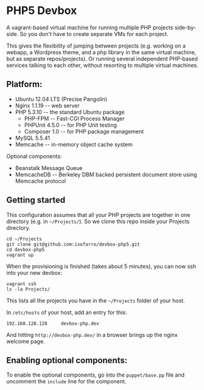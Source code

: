 PHP5 Devbox
===========

A vagrant-based virtual machine for running multiple PHP projects side-by-side. So you don't have to create separate VMs for each project.

This gives the flexibility of jumping between projects (e.g. working on a webapp, a Wordpress theme, and a php library in the same virtual machine, but as separate repos/projects). Or running several independent PHP-based services talking to each other, without resorting to multiple virtual machines.


Platform:
---------

* Ubuntu 12.04 LTS (Precise Pangolin)
* Nginx 1.1.19 -- web server
* PHP 5.3.10 -- the standard Ubuntu package
    * PHP-FPM -- Fast-CGI Process Manager
    * PHPUnit 4.5.0 -- for PHP Unit testing
    * Composer 1.0 -- for PHP package management
* MySQL 5.5.41
* Memcache -- in-memory object cache system

Optional components:

* Beanstalk Message Queue
* MemcacheDB -- Berkeley DBM backed persistent document store using Memcache protocol


Getting started
---------------

This configuration assumes that all your PHP projects are together in one directory (e.g. in `~/Projects/`). So we clone this repo inside your Projects directory.

	cd ~/Projects
	git clone git@github.com:isofarro/devbox-php5.git
	cd devbox-php5
	vagrant up

When the provisioning is finished (takes about 5 minutes), you can now ssh into your new devbox:

	vagrant ssh
	ls -la Projects/

This lists all the projects you have in the `~/Projects` folder of your host.

In `/etc/hosts` of your host, add an entry for this:

	192.168.128.128		devbox-php.dev

And hitting `http://devbox-php.dev/` in a browser brings up the nginx welcome page.


Enabling optional components:
-----------------------------

To enable the optional components, go into the `puppet/base.pp` file and uncomment the `include` line for the component.
